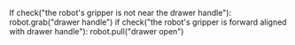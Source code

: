 

If check("the robot's gripper is not near the drawer handle"):
    robot.grab("drawer handle")
if check("the robot's gripper is forward aligned with drawer handle"):
    robot.pull("drawer open")